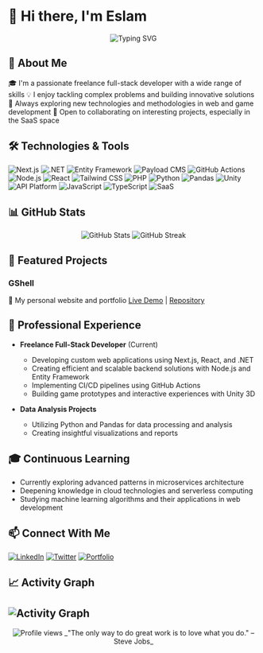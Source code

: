 # 👋 Hi there, I'm Eslam

<div align="center">
  <img src="https://readme-typing-svg.demolab.com?font=Fira+Code&pause=1000&width=435&lines=Full+Stack+Developer;Freelancer;Always+learning+new+things" alt="Typing SVG" />
</div>

## 🚀 About Me

🎓 I'm a passionate freelance full-stack developer with a wide range of skills
💡 I enjoy tackling complex problems and building innovative solutions
🌱 Always exploring new technologies and methodologies in web and game development
👯 Open to collaborating on interesting projects, especially in the SaaS space

## 🛠️ Technologies & Tools

![Next.js](https://img.shields.io/badge/-Next.js-000000?style=flat-square&logo=next.js&logoColor=white)
![.NET](https://img.shields.io/badge/-.NET-512BD4?style=flat-square&logo=.net&logoColor=white)
![Entity Framework](https://img.shields.io/badge/-Entity_Framework-512BD4?style=flat-square&logo=.net&logoColor=white)
![Payload CMS](https://img.shields.io/badge/-Payload_CMS-000000?style=flat-square&logo=payloadcms&logoColor=white)
![GitHub Actions](https://img.shields.io/badge/-GitHub_Actions-2088FF?style=flat-square&logo=github-actions&logoColor=white)
![Node.js](https://img.shields.io/badge/-Node.js-339933?style=flat-square&logo=node.js&logoColor=white)
![React](https://img.shields.io/badge/-React-61DAFB?style=flat-square&logo=react&logoColor=black)
![Tailwind CSS](https://img.shields.io/badge/-Tailwind_CSS-38B2AC?style=flat-square&logo=tailwind-css&logoColor=white)
![PHP](https://img.shields.io/badge/-PHP-777BB4?style=flat-square&logo=php&logoColor=white)
![Python](https://img.shields.io/badge/-Python-3776AB?style=flat-square&logo=python&logoColor=white)
![Pandas](https://img.shields.io/badge/-Pandas-150458?style=flat-square&logo=pandas&logoColor=white)
![Unity](https://img.shields.io/badge/-Unity-000000?style=flat-square&logo=unity&logoColor=white)
![API Platform](https://img.shields.io/badge/-API_Platform-38B2AC?style=flat-square&logo=api-platform&logoColor=white)
![JavaScript](https://img.shields.io/badge/-JavaScript-F7DF1E?style=flat-square&logo=javascript&logoColor=black)
![TypeScript](https://img.shields.io/badge/-TypeScript-3178C6?style=flat-square&logo=typescript&logoColor=white)
![SaaS](https://img.shields.io/badge/-SaaS-FF4088?style=flat-square&logo=saas&logoColor=white)

## 📊 GitHub Stats

<div align="center">
  <img src="https://github-readme-stats.vercel.app/api?username=elghaied&show_icons=true&theme=radical" alt="GitHub Stats" />
  <img src="https://github-readme-streak-stats.herokuapp.com/?user=elghaied&theme=radical" alt="GitHub Streak" />
</div>

## 🌟 Featured Projects

### GShell
🚀 My personal website and portfolio
[Live Demo](https://gshell.fr) | [Repository](https://github.com/elghaied/gshell-web)


## 💼 Professional Experience

- **Freelance Full-Stack Developer** (Current)
  - Developing custom web applications using Next.js, React, and .NET
  - Creating efficient and scalable backend solutions with Node.js and Entity Framework
  - Implementing CI/CD pipelines using GitHub Actions
  - Building game prototypes and interactive experiences with Unity 3D

- **Data Analysis Projects**
  - Utilizing Python and Pandas for data processing and analysis
  - Creating insightful visualizations and reports

## 🎓 Continuous Learning

- Currently exploring advanced patterns in microservices architecture
- Deepening knowledge in cloud technologies and serverless computing
- Studying machine learning algorithms and their applications in web development

## 📫 Connect With Me

[![LinkedIn](https://img.shields.io/badge/-LinkedIn-0A66C2?style=flat-square&logo=linkedin&logoColor=white)](https://www.linkedin.com/in/elghaied)
[![Twitter](https://img.shields.io/badge/-Twitter-1DA1F2?style=flat-square&logo=twitter&logoColor=white)](https://twitter.com/gshell)
[![Portfolio](https://img.shields.io/badge/-Portfolio-4CAF50?style=flat-square&logo=google-chrome&logoColor=white)](https://gshell.fr)

## 📈 Activity Graph

![Activity Graph](https://github-readme-activity-graph.vercel.app/graph?username=elghaied&theme=github)
---

<div align="center">
 <img src="https://komarev.com/ghpvc/?username=elghaied&color=blueviolet" alt="Profile views" />
  _"The only way to do great work is to love what you do." – Steve Jobs_
</div>
